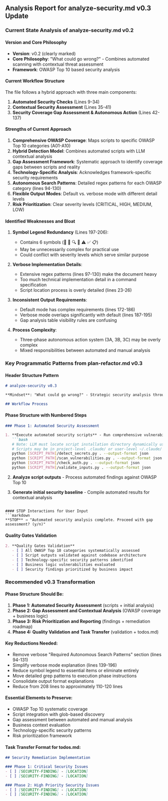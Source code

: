 ## Analysis Report for analyze-security.md v0.3 Update

### Current State Analysis of analyze-security.md v0.2

#### Version and Core Philosophy
- **Version**: v0.2 (clearly marked)
- **Core Philosophy**: "What could go wrong?" - Combines automated scanning with contextual threat assessment
- **Framework**: OWASP Top 10 based security analysis

#### Current Workflow Structure
The file follows a hybrid approach with three main components:
1. **Automated Security Checks** (Lines 9-34)
2. **Contextual Security Assessment** (Lines 35-41) 
3. **Security Coverage Gap Assessment & Autonomous Action** (Lines 42-137)

#### Strengths of Current Approach
1. **Comprehensive OWASP Coverage**: Maps scripts to specific OWASP Top 10 categories (A01-A10)
2. **Hybrid Detection Model**: Combines automated scripts with LLM contextual analysis
3. **Gap Assessment Framework**: Systematic approach to identify coverage gaps between scripts and reality
4. **Technology-Specific Analysis**: Acknowledges framework-specific security requirements
5. **Autonomous Search Patterns**: Detailed regex patterns for each OWASP category (lines 94-130)
6. **Flexible Output Modes**: Default vs. verbose mode with different detail levels
7. **Risk Prioritization**: Clear severity levels (CRITICAL, HIGH, MEDIUM, LOW)

#### Identified Weaknesses and Bloat
1. **Symbol Legend Redundancy** (Lines 197-206):
   - Contains 6 symbols (🤖 🧠 🔍 🚨 ⚠️ ✅ 📋) 
   - May be unnecessarily complex for practical use
   - Could conflict with severity levels which serve similar purpose

2. **Verbose Implementation Details**:
   - Extensive regex patterns (lines 97-130) make the document heavy
   - Too much technical implementation detail in a command specification
   - Script location process is overly detailed (lines 23-26)

3. **Inconsistent Output Requirements**:
   - Default mode has complex requirements (lines 172-186)
   - Verbose mode overlaps significantly with default (lines 187-195)
   - Gap analysis table visibility rules are confusing

4. **Process Complexity**:
   - Three-phase autonomous action system (3A, 3B, 3C) may be overly complex
   - Mixed responsibilities between automated and manual analysis

### Key Programmatic Patterns from plan-refactor.md v0.3

#### Header Structure Pattern
```markdown
# analyze-security v0.3

**Mindset**: "What could go wrong?" - Strategic security analysis through automated scanning, contextual threat assessment, and comprehensive OWASP coverage.

## Workflow Process
```

#### Phase Structure with Numbered Steps
```markdown
### Phase 1: Automated Security Assessment

1. **Execute automated security scripts** - Run comprehensive vulnerability detection
   ```bash
   # Note: LLM must locate script installation directory dynamically using Glob tool
   # Scripts may be in project-level .claude/ or user-level ~/.claude/ directories
   python [SCRIPT_PATH]/detect_secrets.py . --output-format json
   python [SCRIPT_PATH]/scan_vulnerabilities.py . --output-format json
   python [SCRIPT_PATH]/check_auth.py . --output-format json
   python [SCRIPT_PATH]/validate_inputs.py . --output-format json
   ```

2. **Analyze script outputs** - Process automated findings against OWASP Top 10

3. **Generate initial security baseline** - Compile automated results for contextual analysis
```

#### STOP Interactions for User Input
```markdown
**STOP** → "Automated security analysis complete. Proceed with gap assessment? (y/n)"
```

#### Quality Gates Validation
```markdown
2. **Quality Gates Validation**
   - [ ] All OWASP Top 10 categories systematically assessed
   - [ ] Script outputs validated against codebase architecture
   - [ ] Technology-specific security patterns identified
   - [ ] Business logic vulnerabilities evaluated
   - [ ] Security findings prioritized by business impact
```

### Recommended v0.3 Transformation

#### Phase Structure Should Be:
1. **Phase 1: Automated Security Assessment** (scripts + initial analysis)
2. **Phase 2: Gap Assessment and Contextual Analysis** (OWASP coverage + business logic)
3. **Phase 3: Risk Prioritization and Reporting** (findings + remediation roadmap)
4. **Phase 4: Quality Validation and Task Transfer** (validation + todos.md)

#### Key Reductions Needed:
- Remove verbose "Required Autonomous Search Patterns" section (lines 94-131)
- Simplify verbose mode explanation (lines 139-196)
- Reduce symbol legend to essential items or eliminate entirely
- Move detailed grep patterns to execution phase instructions
- Consolidate output format explanations
- Reduce from 208 lines to approximately 110-120 lines

#### Essential Elements to Preserve:
- OWASP Top 10 systematic coverage
- Script integration with glob-based discovery
- Gap assessment between automated and manual analysis
- Business context evaluation
- Technology-specific security patterns
- Risk prioritization framework

#### Task Transfer Format for todos.md:
```markdown
## Security Remediation Implementation

### Phase 1: Critical Security Issues
- [ ] [SECURITY-FINDING] - [LOCATION]
- [ ] [SECURITY-FINDING] - [LOCATION]

### Phase 2: High Priority Security Issues
- [ ] [SECURITY-FINDING] - [LOCATION]
- [ ] [SECURITY-FINDING] - [LOCATION]
```